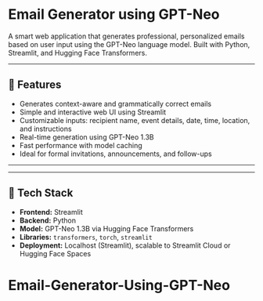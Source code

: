 #  Email Generator using GPT-Neo

A smart web application that generates professional, personalized emails based on user input using the GPT-Neo language model. Built with Python, Streamlit, and Hugging Face Transformers.

---

## 🚀 Features

- Generates context-aware and grammatically correct emails
- Simple and interactive web UI using Streamlit
- Customizable inputs: recipient name, event details, date, time, location, and instructions
- Real-time generation using GPT-Neo 1.3B
- Fast performance with model caching
- Ideal for formal invitations, announcements, and follow-ups

---



---

## 🧠 Tech Stack

- **Frontend:** Streamlit
- **Backend:** Python
- **Model:** GPT-Neo 1.3B via Hugging Face Transformers
- **Libraries:** `transformers`, `torch`, `streamlit`
- **Deployment:** Localhost (Streamlit), scalable to Streamlit Cloud or Hugging Face Spaces
# Email-Generator-Using-GPT-Neo
